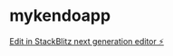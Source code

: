 # mykendoapp

[Edit in StackBlitz next generation editor ⚡️](https://stackblitz.com/~/github.com/ekraaam/mykendoapp)